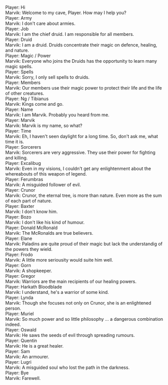 Player: Hi  
Marvik: Welcome to my cave, Player. How may I help you?  
Player: Army  
Marvik: I don't care about armies.  
Player: Job  
Marvik: I am the chief druid. I am responsible for all members.  
Player: Druid  
Marvik: I am a druid. Druids concentrate their magic on defence, healing, and nature.  
Player: Magic / Power  
Marvik: Everyone who joins the Druids has the opportunity to learn many magic spells.  
Player: Spells  
Marvik: Sorry, I only sell spells to druids.  
Player: Members  
Marvik: Our members use their magic power to protect their life and the life of other creatures.  
Player: Ng / Tibianus  
Marvik: Kings come and go.  
Player: Name  
Marvik: I am Marvik. Probably you heard from me.  
Player: Marvik  
Marvik: Marvik is my name, so what?  
Player: Time  
Marvik: Eh, I haven't seen daylight for a long time. So, don't ask me, what time it is.  
Player: Sorcerers  
Marvik: Sorcerers are very aggressive. They use their power for fighting and killing.  
Player: Excalibug  
Marvik: Even in my visions, I couldn't get any enlightenment about the whereabouts of this weapon of legend.  
Player: Ferumbras  
Marvik: A misguided follower of evil.  
Player: Crunor  
Marvik: Crunor, the eternal tree, is more than nature. Even more as the sum of each part of nature.  
Player: Baxter  
Marvik: I don't know him.  
Player: Bozo  
Marvik: I don't like his kind of humour.  
Player: Donald McRonald  
Marvik: The McRonalds are true believers.  
Player: Elane  
Marvik: Paladins are quite proud of their magic but lack the understandig of the powers they wield.  
Player: Frodo  
Marvik: A little more seriousity would suite him well.  
Player: Gorn  
Marvik: A shopkeeper.  
Player: Gregor  
Marvik: Warriors are the main recipients of our healing powers.  
Player: Harkath Bloodblade  
Marvik: I understand, he's a warrior of some kind.  
Player: Lynda  
Marvik: Though she focuses not only on Crunor, she is an enlightened person.  
Player: Muriel  
Marvik: So much power and so little philosophy ... a dangerous combination indeed.  
Player: Oswald  
Marvik: He saws the seeds of evil through spreading rumours.  
Player: Quentin  
Marvik: He is a great healer.  
Player: Sam  
Marvik: An armourer.  
Player: Lugri  
Marvik: A misguided soul who lost the path in the darkness.  
Player: Bye  
Marvik: Farewell.  

